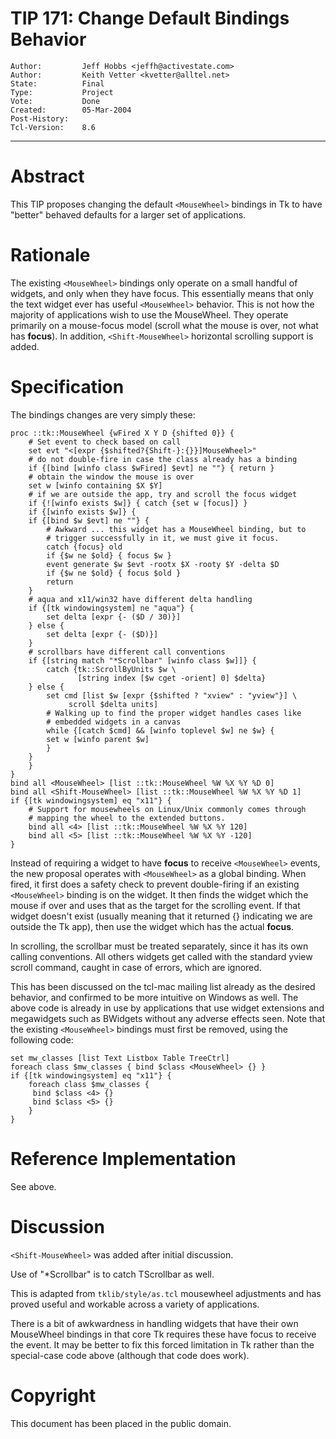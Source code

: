 # TIP 171: Change Default <MouseWheel> Bindings Behavior
	Author:         Jeff Hobbs <jeffh@activestate.com>
	Author:         Keith Vetter <kvetter@alltel.net>
	State:          Final
	Type:           Project
	Vote:           Done
	Created:        05-Mar-2004
	Post-History:   
	Tcl-Version:    8.6
-----

# Abstract

This TIP proposes changing the default `<MouseWheel>` bindings in Tk to have
"better" behaved defaults for a larger set of applications.

# Rationale 

The existing `<MouseWheel>` bindings only operate on a small handful of widgets,
and only when they have focus. This essentially means that only the text
widget ever has useful `<MouseWheel>` behavior. This is not how the majority of
applications wish to use the MouseWheel. They operate primarily on a
mouse-focus model \(scroll what the mouse is over, not what has **focus**\).
In addition, `<Shift-MouseWheel>` horizontal scrolling support is added.

# Specification 

The bindings changes are very simply these:

	proc ::tk::MouseWheel {wFired X Y D {shifted 0}} {
	    # Set event to check based on call
	    set evt "<[expr {$shifted?{Shift-}:{}}]MouseWheel>"
	    # do not double-fire in case the class already has a binding
	    if {[bind [winfo class $wFired] $evt] ne ""} { return }
	    # obtain the window the mouse is over
	    set w [winfo containing $X $Y]
	    # if we are outside the app, try and scroll the focus widget
	    if {![winfo exists $w]} { catch {set w [focus]} }
	    if {[winfo exists $w]} {
		if {[bind $w $evt] ne ""} {
		    # Awkward ... this widget has a MouseWheel binding, but to
		    # trigger successfully in it, we must give it focus.
		    catch {focus} old
		    if {$w ne $old} { focus $w }
		    event generate $w $evt -rootx $X -rooty $Y -delta $D
		    if {$w ne $old} { focus $old }
		    return
		}
		# aqua and x11/win32 have different delta handling
		if {[tk windowingsystem] ne "aqua"} {
		    set delta [expr {- ($D / 30)}]
		} else {
		    set delta [expr {- ($D)}]
		}
		# scrollbars have different call conventions
		if {[string match "*Scrollbar" [winfo class $w]]} {
		    catch {tk::ScrollByUnits $w \
			       [string index [$w cget -orient] 0] $delta}
		} else {
		    set cmd [list $w [expr {$shifted ? "xview" : "yview"}] \
				 scroll $delta units]
		    # Walking up to find the proper widget handles cases like
		    # embedded widgets in a canvas
		    while {[catch $cmd] && [winfo toplevel $w] ne $w} {
			set w [winfo parent $w]
		    }
		}
	    }
	}
	bind all <MouseWheel> [list ::tk::MouseWheel %W %X %Y %D 0]
	bind all <Shift-MouseWheel> [list ::tk::MouseWheel %W %X %Y %D 1]
	if {[tk windowingsystem] eq "x11"} {
	    # Support for mousewheels on Linux/Unix commonly comes through
	    # mapping the wheel to the extended buttons.
	    bind all <4> [list ::tk::MouseWheel %W %X %Y 120]
	    bind all <5> [list ::tk::MouseWheel %W %X %Y -120]
	}

Instead of requiring a widget to have **focus** to receive `<MouseWheel>`
events, the new proposal operates with `<MouseWheel>` as a global binding. When
fired, it first does a safety check to prevent double-firing if an existing
`<MouseWheel>` binding is on the widget.  It then finds the widget which the mouse
if over and uses that as the target for the scrolling event.  If that widget
doesn't exist \(usually meaning that it returned \{\} indicating we are outside
the Tk app\), then use the widget which has the actual **focus**.

In scrolling, the scrollbar must be treated separately, since it has its own
calling conventions. All others widgets get called with the standard yview
scroll command, caught in case of errors, which are ignored.

This has been discussed on the tcl-mac mailing list already as the desired
behavior, and confirmed to be more intuitive on Windows as well. The above
code is already in use by applications that use widget extensions and
megawidgets such as BWidgets without any adverse effects seen. Note that the
existing `<MouseWheel>` bindings must first be removed, using the following code:

	set mw_classes [list Text Listbox Table TreeCtrl]
	foreach class $mw_classes { bind $class <MouseWheel> {} }
	if {[tk windowingsystem] eq "x11"} {
	    foreach class $mw_classes {
		 bind $class <4> {}
		 bind $class <5> {}
	    }
	}

# Reference Implementation 

See above.

# Discussion

`<Shift-MouseWheel>` was added after initial discussion.

Use of "\*Scrollbar" is to catch TScrollbar as well.

This is adapted from `tklib/style/as.tcl` mousewheel adjustments and has proved
useful and workable across a variety of applications.

There is a bit of awkwardness in handling widgets that have their own
MouseWheel bindings in that core Tk requires these have focus to receive the
event. It may be better to fix this forced limitation in Tk rather than the
special-case code above \(although that code does work\).

# Copyright 

This document has been placed in the public domain.

